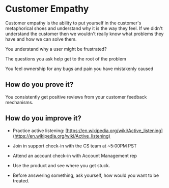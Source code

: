 # Customer Empathy

Customer empathy is the ability to put yourself in the customer's metaphorical shoes and understand why it is the way they feel. If we didn't understand the customer then we wouldn't really know what problems they have and how we can solve them.

You understand why a user might be frustrated?

The questions you ask help get to the root of the problem

You feel ownership for any bugs and pain you have mistakenly caused

## How do you prove it?

You consistently get positive reviews from your customer feedback mechanisms.

## How do you improve it?

- Practice active listening: [https://en.wikipedia.org/wiki/Active_listening](https://en.wikipedia.org/wiki/Active_listening) 

- Join in support check-in with the CS team at ~5:00PM PST

- Attend an account check-in with Account Management rep

- Use the product and see where you get stuck.

- Before answering something, ask yourself, how would you want to be treated.

